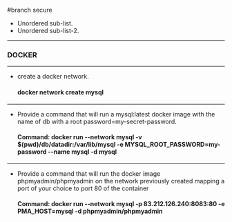 #branch secure
* Unordered sub-list.
* Unordered sub-list-2.
***
### DOCKER

---

* create a docker network.

    #### docker network create mysql 

---

* Provide a command that will run a mysql:latest docker image with the name of db with a root password=my-secret-password.

    #### Command: docker run --network mysql -v $(pwd)/db/datadir:/var/lib/mysql -e MYSQL_ROOT_PASSWORD=my-password --name mysql -d mysql

---

* Provide a command that will run the docker image phpmyadmin/phpmyadmin on the network previously created mapping a port of your choice to port 80 of the container

    #### Command: docker run --network mysql -p 83.212.126.240:8083:80 -e PMA_HOST=mysql -d phpmyadmin/phpmyadmin
